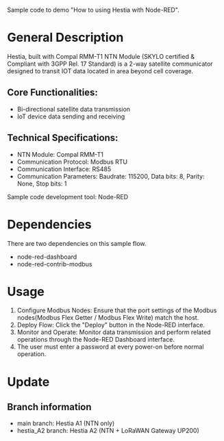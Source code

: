 Sample code to demo "How to using Hestia with Node-RED".

# General Description
Hestia, built with Compal RMM-T1 NTN Module (SKYLO certified & Compliant with 3GPP Rel. 17 Standard) is a 2-way satellite communicator designed to transit IOT data located in area beyond cell coverage.

## Core Functionalities:
 - Bi-directional satellite data transmission
 - IoT device data sending and receiving
## Technical Specifications:
 - NTN Module: Compal RMM-T1
 - Communication Protocol: Modbus RTU
 - Communication Interface: RS485
 - Communication Parameters: Baudrate: 115200, Data bits: 8, Parity: None, Stop bits: 1
 
Sample code development tool: Node-RED    

# Dependencies
There are two dependencies on this sample flow.

- node-red-dashboard 
- node-red-contrib-modbus

# Usage
1. Configure Modbus Nodes: Ensure that the port settings of the Modbus nodes(Modbus Flex Getter / Modbus Flex Write) match the host.
2. Deploy Flow: Click the "Deploy" button in the Node-RED interface.
3. Monitor and Operate: Monitor data transmission and perform related operations through the Node-RED Dashboard interface.
4. The user must enter a password at every power-on before normal operation.

# Update
## Branch information
- main branch: Hestia A1 (NTN only)
- hestia_A2 branch: Hestia A2 (NTN + LoRaWAN Gateway UP200)